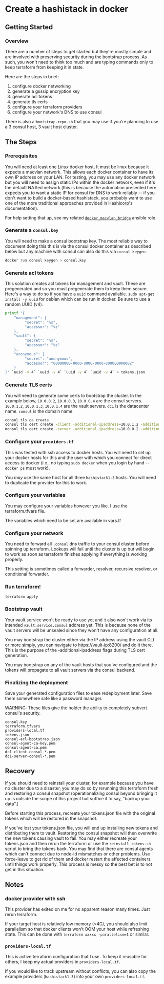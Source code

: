 # Create a hashistack in docker

## Getting Started

### Overview

There are a number of steps to get started but they're mostly simple and are
involved with preserving security during the bootstrap process.  As such, you
won't need to think too much and are typing commands only to keep terraform
from keeping it in state.

Here are the steps in brief:

1) configure docker networking
2) generate a gossip encryption key
3) generate acl tokens
4) generate tls certs
5) configure your terraform providers
6) configure your network's DNS to use consul

There is also a `bootstrap-repo.sh` that you may use if you're planning to
use a 3 consul host, 3 vault host cluster.

## The Steps

### Prerequisites

You will need at least one _Linux_ docker host.  It must be linux because it
expects a macvlan network.  This allows each docker container to have its own
IP address on your LAN.  For testing, you may use any docker network but you
will need to assign static IPs within the docker network, even if it's the
default NATted network (this is because the automation presented here expects
you to want a static IP for consul for DNS to work reliably -- if you don't
want to build a docker-based hashistack, you probably want to use one of the
more traditional approaches provided in Hashicorp's documentation).

For help setting that up, see my related [`docker_macvlan_bridge`][1] ansible role.

### Generate a `consul.key`

You will need to make a consul bootstrap key.  The most reliable way to
document doing this this is via the consul docker container as described below
but any machine with consul can also do this via `consul keygen`.

```bash
docker run consul keygen > consul.key
```

### Generate acl tokens

This solution creates acl tokens for management and vault.  These are pregenerated
and so you must pregenerate them to keep them secure.  Here's a way to do so if
you have a `uuid` command available.  `sudo apt-get install -y uuid` for debian
which can be run in docker.  Be sure to use a random UUID (v4).

```bash
printf '{
    "management": {
         "secret": "%s",
         "accessor": "%s"
    },
    "vault": {
         "secret": "%s",
         "accessor": "%s"
    },
    "anonymous": {
         "secret": "anonymous",
         "accessor": "00000000-0000-0000-0000-000000000002"
    }
}' `uuid -v 4` `uuid -v 4` `uuid -v 4` `uuid -v 4` > tokens.json
```

### Generate TLS certs

You will need to generate some certs to bootstrap the cluster.  In the example below,
`10.0.0.2`, `10.0.0.3`, `10.0.0.4` are the consul servers.
`10.0.1.2`, `10.0.1.3`, `10.0.1.4` are the vault servers.
`dc1` is the datacenter name.
`consul` is the domain name.

```bash
consul tls ca create
consul tls cert create -client -additional-ipaddress=10.0.1.2 -additional-ipaddress=10.0.1.3 -additional-ipaddress=10.0.1.4 -additional-dnsname=vault.service.consul
nonsul tls cert create -server -additional-ipaddress=10.0.0.2 -additional-ipaddress=10.0.0.3 -additional-ipaddress=10.0.0.4 -additional-dnsname=consul.service.consul
```

### Configure your `providers.tf`

This was tested with ssh access to docker hosts.  You will need to set up your
docker hosts for this and the user with which you connect for direct access to
docker (i.e., no typing `sudo docker` when you login by hand -- `docker ps`
must work).

You _may_ use the same host for all three `hashistack1-3` hosts.  You will need
to duplicate the provider for this to work.

### Configure your variables

You may configure your variables however you like.  I use the terraform.tfvars
file.

The variables which need to be set are available in vars.tf

### Configure your network

You need to forward all `.consul` dns traffic to your consul cluster before
spinning up terraform.  Lookups will fail until the cluster is up but will
begin to work as soon as terraform finishes applying if everything is working
properly.

This setting is sometimes called a forwarder, resolver, recursive resolver,
or conditional forwarder.

### Run terraform!

```terraform apply```

### Bootstrap vault

Your vault service won't be ready to use yet and it also won't work via its
intended `vault.service.consul` address yet.  This is because none of the vault
servers will be unsealed since they won't have any configuration at all.

You may bootstrap the cluster either via the IP address using the vault CLI or
more simply, you can navigate to https://vault-ip:8200/ and do it there.  This
is the purpose of the -additional-ipaddress flags during TLS cert generation.

You may bootstrap on any of the vault hosts that you've configured and the
tokens will propagate to all vault servers via the consul backend.

### Finalizing the deployment

Save your generated configuration files to ease redeployment later.  Save them
somewhere safe like a password manager.

WARNING: These files give the holder the ability to completely subvert consul's
security.

```
consul.key
terraform.tfvars
providers-local.tf
tokens.json
consul-acl-bootstrap.json
consul-agent-ca-key.pem
consul-agent-ca.pem
dc1-client-consul-*.pem
dc1-server-consul-*.pem
```

## Recovery

If you should need to reinstall your cluster, for example because you have no
cluster due to a disaster, you may do so by rerunning this terraform fresh and
restoring a consul snapshot (operationalizing consul beyond bringing it up is
outside the scope of this project but suffice it to say, "backup your data".)

Before starting this process, recreate your tokens.json file with the original
tokens which will be restored in the snapshot.

If you've lost your tokens.json file, you will end up installing new tokens
and distributing them to vault.  Restoring the consul snapshot will then overwrite
the new tokens causing vault to fail.  You may either recreate your tokens.json
and then rerun the terraform or use the `reinstall-tokens.sh` script to bring
the tokens back.  You may find that there are consul agents which can't connect
due to node-id mismatches or other problems.  Use force-leave to get rid of them
and docker restart the affected containers until things work properly.  This
process is messy so the best bet is to not get in this situation.

## Notes

### docker provider with ssh

This provider has exited on me for no apparent reason many times.  Just rerun terraform.

If your target host is relatively low memory (<4G), you should also limit parallelism
so that docker clients won't OOM your host while refreshing state.  This can be done
with `terraform xxxxx -parallelism=1` or similar.

### `providers-local.tf`

This is active terraform configuration that I use.  To keep it reusable for others, I
keep my actual providers in `providers-local.tf`.  

If you would like to track upstream without conflicts, you can also copy the example
providers (`hashistack1-3`) into your own `providers-local.tf`.


[1]: https://github.com/jamesandariese/ansible-docker-macvlan-trunk
